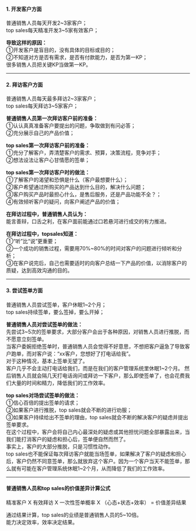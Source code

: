 #### 1. 开发客户方面
普通销售人员每天开发2~3家客户；       
top sales每天精准开发3~5家有效客户；      
      
**导致这样的原因：**       
①开发客户是盲目的，没有具体的目标或目的；        
②不知道对方是否有需求，是否有付款能力，是否为第一KP；      
很多销售人员把关键KP当做第一KP。
     
*****
     
#### 2. 拜访客户方面
普通销售人员每天最多拜访2~3家客户；      
top sales每天拜访3~5家客户；      
        
**普通销售人员第一次拜访客户前的准备：**          
①认认真真准备客户要提出的问题，争取做到有问必答；      
②充分展示自己的产品价值；        
          
**top sales第一次拜访客户前的准备：**           
①充分了解客户，弄清楚客户的需求、预算，决策流程，竞争对手；        
②想法设法让客户心甘情愿的签单；        
         
**top sales第一次拜访客户时的做法：**          
①了解客户的渴望和恐惧是什么（客户最想要什么）；       
②客户希望通过所购买的产品达到什么目的，解决什么问题；       
③客户购买产品时最担心什么，是售后服务，还是产品功能不全？；         
④有效倾听客户的疑问，向客户阐述产品的价值；      
         
          
**在拜访过程中，普通销售人员认为：**          
能言善辩，口舌之利，在客户面前能通过口若悬河进行成交的有力推进。       
        
**在拜访过程中，topsales知道：**           
①“听”比“说”更重要；      
②一个成功的销售过程，需要用70%~80%的时间对客户的问题进行倾听和分析；      
③在客户说完后，自己也需要适时的向客户总结一下产品的价值，以消除客户的质疑，达到高效沟通的目的。       
        
*******
       
#### 3. 尝试签单方面
普通销售人员尝试签单，客户休眠1~2个月；     
top sales持续签单，要么签掉，要么开掉；       
         
**普通销售人员对尝试签单的做法：**                    
先尝试3~5次的签单要求，大部分客户会出于各种原因，对销售人员进行推脱，而不愿意立刻签单。        
当客户委婉拒绝签单时，普通销售人员会觉得不好意思，不想把客户逼急了导致客户跑单，而对客户说：“xx客户，您想好了打电话给我”。        
对于这种情况，基本上签单无望了。         
客户几乎不会主动打电话给我们，而是在我们的客户管理系统里休眠1~2个月。   然后销售人员就会隔几天打电话询问或拜访一下客户，那么即使签单了，也会花费我们大量的时间和精力，降低我们的工作效率。        
         
**top sales对场尝试签单的做法：**         
①信心百倍的提出签单的请求；      
②如果客户进行推脱，top sales就会不断的进行劝服；        
③如果客户持续给出不签单的理由，top sales就会不断的解决客户的疑虑并提出签单要求。         
在这个过程中，客户会将自己内心最深处的疑虑或其他担忧问题全部暴露出来，当我们能打消客户的疑虑和担心后，签单便自然而然了。          
事实上，客户的大部分推脱，只是习惯性动作。       
top sales也不能保证每次拜访客户就能当场签单，如果解决了客户的疑虑和担心后，客户仍然不同意签单，那么就放弃这个客户。因为一个客户当天不能签单，那么就有可能在客户管理系统休眠1~2个月，从而降低了我们的工作效率。         
        
******
#### 普通销售人员和top sales的价值差异计算公式
精准客户 X 有效拜访 X 一次性签单概率 X （心态+状态+效率） = 价值差异结果       
       
通过结果计算，top sales的业绩是普通销售人员的5~10倍。      
能力决定效率，效率决定结果。